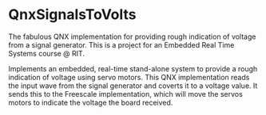 QnxSignalsToVolts
=================

The fabulous QNX implementation for providing rough indication of voltage from a signal generator.
This is a project for an Embedded Real Time Systems course @ RIT.

Implements an embedded, real-time stand-alone system to provide a rough 
indication of voltage using servo motors. This QNX implementation reads the input wave from the signal generator
and coverts it to a voltage value. It sends this to the Freescale implementation, which will move the servos
motors to indicate the voltage the board received.
